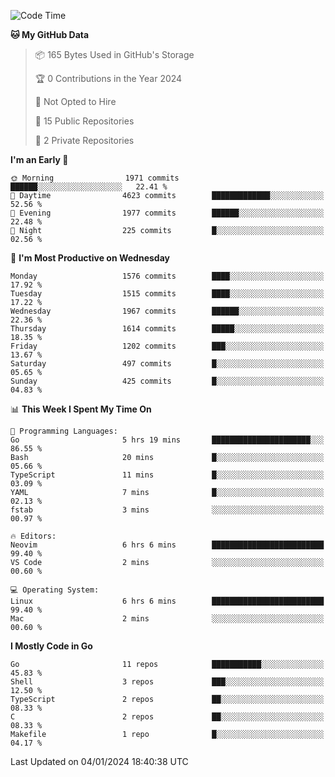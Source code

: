 <!--START_SECTION:waka-->
![Code Time](http://img.shields.io/badge/Code%20Time-309%20hrs%2059%20mins-blue)

**🐱 My GitHub Data** 

> 📦 165 Bytes Used in GitHub's Storage 
 > 
> 🏆 0 Contributions in the Year 2024
 > 
> 🚫 Not Opted to Hire
 > 
> 📜 15 Public Repositories 
 > 
> 🔑 2 Private Repositories 
 > 
**I'm an Early 🐤** 

```text
🌞 Morning                1971 commits        ██████░░░░░░░░░░░░░░░░░░░   22.41 % 
🌆 Daytime                4623 commits        █████████████░░░░░░░░░░░░   52.56 % 
🌃 Evening                1977 commits        ██████░░░░░░░░░░░░░░░░░░░   22.48 % 
🌙 Night                  225 commits         █░░░░░░░░░░░░░░░░░░░░░░░░   02.56 % 
```
📅 **I'm Most Productive on Wednesday** 

```text
Monday                   1576 commits        ████░░░░░░░░░░░░░░░░░░░░░   17.92 % 
Tuesday                  1515 commits        ████░░░░░░░░░░░░░░░░░░░░░   17.22 % 
Wednesday                1967 commits        ██████░░░░░░░░░░░░░░░░░░░   22.36 % 
Thursday                 1614 commits        █████░░░░░░░░░░░░░░░░░░░░   18.35 % 
Friday                   1202 commits        ███░░░░░░░░░░░░░░░░░░░░░░   13.67 % 
Saturday                 497 commits         █░░░░░░░░░░░░░░░░░░░░░░░░   05.65 % 
Sunday                   425 commits         █░░░░░░░░░░░░░░░░░░░░░░░░   04.83 % 
```


📊 **This Week I Spent My Time On** 

```text
💬 Programming Languages: 
Go                       5 hrs 19 mins       ██████████████████████░░░   86.55 % 
Bash                     20 mins             █░░░░░░░░░░░░░░░░░░░░░░░░   05.66 % 
TypeScript               11 mins             █░░░░░░░░░░░░░░░░░░░░░░░░   03.09 % 
YAML                     7 mins              █░░░░░░░░░░░░░░░░░░░░░░░░   02.13 % 
fstab                    3 mins              ░░░░░░░░░░░░░░░░░░░░░░░░░   00.97 % 

🔥 Editors: 
Neovim                   6 hrs 6 mins        █████████████████████████   99.40 % 
VS Code                  2 mins              ░░░░░░░░░░░░░░░░░░░░░░░░░   00.60 % 

💻 Operating System: 
Linux                    6 hrs 6 mins        █████████████████████████   99.40 % 
Mac                      2 mins              ░░░░░░░░░░░░░░░░░░░░░░░░░   00.60 % 
```

**I Mostly Code in Go** 

```text
Go                       11 repos            ███████████░░░░░░░░░░░░░░   45.83 % 
Shell                    3 repos             ███░░░░░░░░░░░░░░░░░░░░░░   12.50 % 
TypeScript               2 repos             ██░░░░░░░░░░░░░░░░░░░░░░░   08.33 % 
C                        2 repos             ██░░░░░░░░░░░░░░░░░░░░░░░   08.33 % 
Makefile                 1 repo              █░░░░░░░░░░░░░░░░░░░░░░░░   04.17 % 
```




 Last Updated on 04/01/2024 18:40:38 UTC
<!--END_SECTION:waka-->
